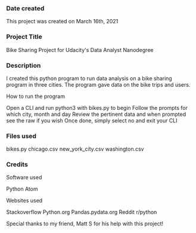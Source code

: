 ### Date created
This project was created on March 16th, 2021

### Project Title
Bike Sharing Project for Udacity's Data Analyst Nanodegree

### Description
I created this python program to run data analysis on a bike sharing program in three cities. The program gave data on the bike trips and users.

How to run the program

Open a CLI and run python3 with bikes.py to begin
Follow the prompts for which city, month and day
Review the pertinent data and when prompted see the raw if you wish
Once done, simply select no and exit your CLI

### Files used
bikes.py
chicago.csv
new_york_city.csv
washington.csv

### Credits
Software used

Python
Atom


Websites used

Stackoverflow
Python.org
Pandas.pydata.org
Reddit r/python

Special thanks to my friend, Matt S for his help with this project!

